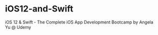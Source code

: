 # iOS12-and-Swift
iOS 12 &amp; Swift - The Complete iOS App Development Bootcamp by Angela Yu @ Udemy
